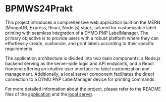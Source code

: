 # BPMWS24Prakt

This project introduces a comprehensive web application built on the MERN (MongoDB, Express, React, Node.js) stack, tailored for customizable label printing with seamless integration of a DYMO PNP LabelManager. The primary objective is to provide users with a robust platform where they can effortlessly create, customize, and print labels according to their specific requirements.

The application architecture is divided into two main components: a Node.js backend serving as the server-side logic and API endpoints, and a React frontend offering an intuitive user interface for label customization and management. Additionally, a local server component facilitates the direct connection to a DYMO PNP LabelManager device for printing commands.

For more detailed information about the project, please refer to the README files of the [application](https://github.com/your-username/dymo-pnp) and the [local server](https://github.com/your-username/dymo-pnp-local).
